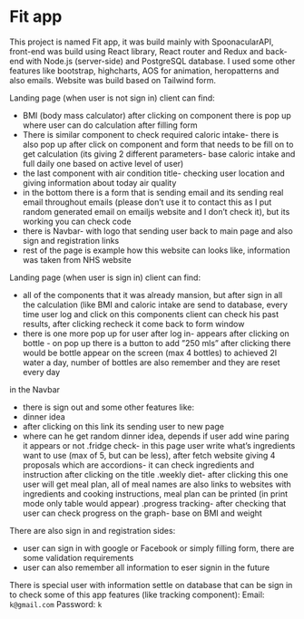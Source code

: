 Fit app
=======

This project is named Fit app, it was build mainly with SpoonacularAPI, front-end was build using React library, React router and Redux and back-end with Node.js (server-side) and PostgreSQL database. I used some other features like bootstrap, highcharts, AOS for animation, heropatterns and also emails. Website was build based on Tailwind form. 

Landing page (when user is not sign in) client can find:
* BMI (body mass calculator) after clicking on component there is pop up where user can do calculation after filling form
* There is similar component to check required caloric intake- there is also pop up after click on component and form that needs to be fill on to get calculation (its giving 2 different parameters- base caloric intake and full daily one based on active level of user)
* the last component with air condition title- checking user location and giving information about today air quality
* in the bottom there is a form that is sending email and its sending real email throughout emails (please don’t use it to contact this as I put random generated email on emailjs website and I don’t check it), but its working you can check code
* there is Navbar- with logo that sending user back to main page and also sign and registration links
* rest of the page is example how this website can looks like, information was taken from NHS website

Landing page (when user is sign in) client can find:
* all of the components that it was already mansion, but after sign in all the calculation (like BMI and caloric intake are send to database, every time user log and click on this components client can check his past results, after clicking recheck it come back to form window
* there is one more pop up for user after log in- appears after clicking on bottle - on pop up there is a button to add ”250 mls” after clicking there would be bottle appear on the screen (max 4 bottles) to achieved 2l water a day, number of bottles are also remember and they are reset every day

in the Navbar
* there is sign out and some other features like:
* dinner idea
* after clicking on this link its sending user to new page
* where can he get random dinner idea, depends if user add wine paring it appears or not
		.fridge check- in this page user write what’s ingredients want to use (max of 5, but can be less), after fetch website giving 4 proposals which are accordions- it can check ingredients and instruction after clicking on the title
		.weekly diet- after clicking this one user will get meal plan, all of meal names are also links to websites with ingredients and cooking instructions, meal plan can be printed (in print mode only table would appear)
		.progress tracking- after checking that user can check progress on the graph- base on BMI and weight

There are also sign in and registration sides:
* user can sign in with google or Facebook or simply filling form, there are some validation requirements
* user can also remember all information to eser signin in the future

There is special user with information settle on database that can be sign in to check some of this app features (like tracking component):
Email: `k@gmail.com`
Password: `k`
